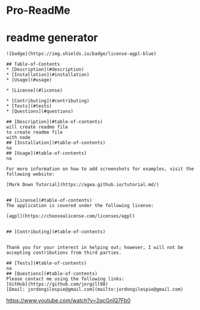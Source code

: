 # Pro-ReadMe
# readme generator
    
    
    ![badge](https://img.shields.io/badge/license-agpl-blue)
      
    ## Table-of-Contents
    * [Description](#description)
    * [Installation](#installation)
    * [Usage](#usage)
    
    * [License](#license)
      
    * [Contributing](#contributing)
    * [Tests](#tests)
    * [Questions](#questions)
    
    ## [Description](#table-of-contents)
    will create readme file
    to create readme file
    with node
    ## [Installation](#table-of-contents)
    na
    ## [Usage](#table-of-contents)
    na
    
    For more information on how to add screenshots for examples, visit the following website:
    
    [Mark Down Tutorial](https://agea.github.io/tutorial.md/)
    
    
    ## [License](#table-of-contents)
    The application is covered under the following license:
    
    [agpl](https://choosealicense.com/licenses/agpl)
      
      
    ## [Contributing](#table-of-contents)
    
    
    Thank you for your interest in helping out; however, I will not be accepting contributions from third parties.
      
    ## [Tests](#table-of-contents)
    na
    ## [Questions](#table-of-contents)
    Please contact me using the following links:
    [GitHub](https://github.com/jorgill98)
    [Email: jordongilespie@gmail.com](mailto:jordongilespie@gmail.com)
  
https://www.youtube.com/watch?v=2qcGnlQ7Fb0
